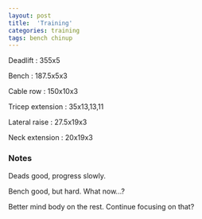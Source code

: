 ```yaml
---
layout: post
title:  'Training'
categories: training
tags: bench chinup
---
```


Deadlift  :  355x5

Bench : 187.5x5x3

Cable row : 150x10x3

Tricep extension  :  35x13,13,11

Lateral raise  :  27.5x19x3

Neck extension  :  20x19x3

### Notes

Deads good, progress slowly.

Bench good, but hard. What now...?

Better mind body on the rest. Continue focusing on that?
